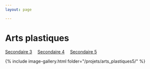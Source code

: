```yaml
---
layout: page 

---
```

<h1>Arts plastiques</h1>

[Secondaire 3](../Arts_Plastiques/)&emsp; [Secondaire 4](../Arts_Plastiques4/)&emsp; [Secondaire 5](../Arts_Plastiques5/)

{% include image-gallery.html folder="/projets/arts_plastiques5/" %} 

